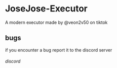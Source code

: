 # JoseJose-Executor
A modern executor made by @veon2v50 on tiktok

## bugs
if you encounter a bug report it to the discord server

###### discord
